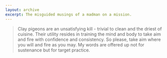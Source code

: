 ```yaml
---
layout: archive
excerpt: The misguided musings of a madman on a mission.
---
```

> Clay pigeons are an unsatisfying kill - trivial to clean and the driest of cuisine. Their utility resides in training the mind and body to take aim and fire with confidence and consistency. So please, take aim where you will and fire as you may. My words are offered up not for sustenance but for target practice.
